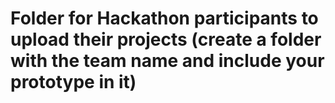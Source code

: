 # Folder for Hackathon participants to upload their projects (create a folder with the team  name and include your prototype in it)
